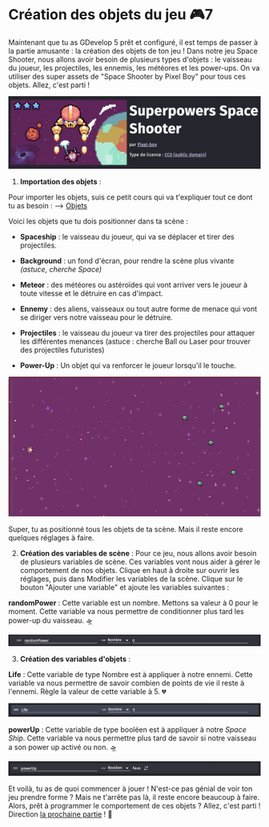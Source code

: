 # Création des objets du jeu 🎮7

Maintenant que tu as GDevelop 5 prêt et configuré, il est temps de passer à la partie amusante : la création des objets de ton jeu ! Dans notre jeu Space Shooter, nous allons avoir besoin de plusieurs types d'objets : le vaisseau du joueur, les projectiles, les ennemis, les météores et les power-ups. 
On va utiliser des super assets de "Space Shooter by Pixel Boy" pour tous ces objets. Allez, c'est parti !

![assets](images/assets.png)

1. **Importation des objets** :
  
Pour importer les objets, suis ce petit cours qui va t'expliquer tout ce dont tu as besoin : --> [Objets]()

Voici les objets que tu dois positionner dans ta scène :

  - **Spaceship** : le vaisseau du joueur, qui va se déplacer et tirer des projectiles.

  - **Background** : un fond d'écran, pour rendre la scène plus vivante *(astuce, cherche Space)*

  - **Meteor** : des météores ou astéroïdes qui vont arriver vers le joueur à toute vitesse et le détruire en cas d'impact.

  - **Ennemy** : des aliens, vaisseaux ou tout autre forme de menace qui vont se diriger vers notre vaisseau pour le détruire.

  - **Projectiles** : le vaisseau du joueur va tirer des projectiles pour attaquer les différentes menances (astuce : cherche Ball ou Laser pour trouver des projectiles futuristes)

  - **Power-Up** : Un objet qui va renforcer le joueur lorsqu'il le touche. 

![positionement](images/positionement.png)

Super, tu as positionné tous les objets de ta scène. Mais il reste encore quelques réglages à faire.

2. **Création des variables de scène** : Pour ce jeu, nous allons avoir besoin de plusieurs variables de scène. Ces variables vont nous aider à gérer le comportement de nos objets. Clique en haut à droite sur ouvrir les réglages, puis dans Modifier les variables de la scène. Clique sur le bouton "Ajouter une variable" et ajoute les variables suivantes :

**randomPower** : Cette variable est un nombre. Mettons sa valeur à 0 pour le moment. Cette variable va nous permettre de conditionner plus tard les power-up du vaisseau. 🛸

![random](images/randomPower.png)

3. **Création des variables d'objets** :

**Life** : Cette variable de type Nombre est à appliquer à notre ennemi. Cette variable va nous permettre de savoir combien de points de vie il reste à l'ennemi. Règle la valeur de cette variable à 5. 💔

![life](images/life.png)

**powerUp** : Cette variable de type booléen est à appliquer à notre _Space Ship_. Cette variable va nous permettre plus tard de savoir si notre vaisseau a son power up activé ou non. 🛸

![power up](images/powerUp.png)

Et voilà, tu as de quoi commencer à jouer ! N'est-ce pas génial de voir ton jeu prendre forme ? Mais ne t'arrête pas là, il reste encore beaucoup à faire. Alors, prêt à programmer le comportement de ces objets ? Allez, c'est parti ! Direction [la prochaine partie](03_programmation_comportements.md) ! 🎉
